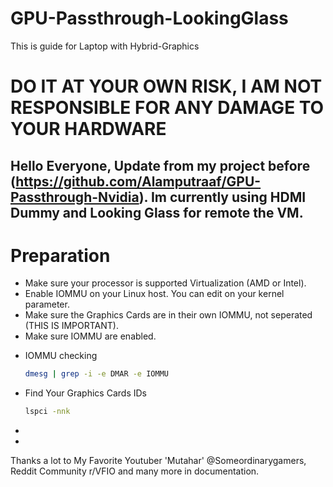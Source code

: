 # GPU-Passthrough-LookingGlass
This is guide for Laptop with Hybrid-Graphics
# DO IT AT YOUR OWN RISK, I AM NOT RESPONSIBLE FOR ANY DAMAGE TO YOUR HARDWARE

Hello Everyone,
Update from my project before (https://github.com/Alamputraaf/GPU-Passthrough-Nvidia).
Im currently using HDMI Dummy and Looking Glass for remote the VM.
---------------------------------------------------------------------------------------------------------------------
# Preparation
- Make sure your processor is supported Virtualization (AMD or Intel).
- Enable IOMMU on your Linux host. You can edit on your kernel parameter.
- Make sure the Graphics Cards are in their own IOMMU, not seperated (THIS IS IMPORTANT).
- Make sure IOMMU are enabled.
* IOMMU checking
  ```sh
  dmesg | grep -i -e DMAR -e IOMMU
  ```
- Find Your Graphics Cards IDs
  ```sh
  lspci -nnk
  ```
- 
- 



Thanks a lot to My Favorite Youtuber 'Mutahar' @Someordinarygamers, Reddit Community r/VFIO and many more in documentation.
